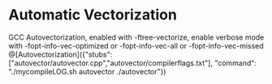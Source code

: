 # Automatic Vectorization

GCC Autovectorization, enabled with -ftree-vectorize, enable verbose mode with -fopt-info-vec-optimized or -fopt-info-vec-all or -fopt-info-vec-missed
@[Autovectorization]({"stubs": ["autovector/autovector.cpp","autovector/compilerflags.txt"], "command": "./mycompileLOG.sh autovector ./autovector"})
